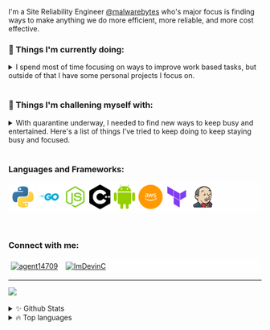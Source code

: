 I'm a Site Reliability Engineer <a href="https://github.com/malwarebytes">@malwarebytes</a> who's major focus is finding ways to make anything we do more efficient, more reliable, and more cost effective.

### 💼 Things I'm currently doing:
<details>
<summary>I spend most of time focusing on ways to improve work based tasks, but outside of that I have some personal projects I focus on.</summary><br/>

  + Teaching myself K8's ☸️.
  + Building applications on the TwitchAPI to enhance user experiences.
  + Practing video editing and tablet drawing.
</details>
<br/>

### 🌱 Things I'm challening myself with:
<details>
  <summary>With quarantine underway, I needed to find new ways to keep busy and entertained. Here's a list of things I've tried to keep doing to keep staying busy and focused.</summary><br/>

  + [Stream](https://twitch.tv/gnomebytes) two nights a week to keep up interaction with others and break from programming.
  + Create a better work/life balance for myself to spend more time with my family.
  + Learn new skills, such as arduino programming.
</details>
<br/>

### Languages and Frameworks:
<p align="left" style="background-color:rgb(255,255,255,.25);padding:5px;border-radius:5px;">
  <img src="https://raw.githubusercontent.com/ImDevinC/ImDevinC/master/icons/python_48x48.png" alt="python"/>
  <img src="https://raw.githubusercontent.com/ImDevinC/ImDevinC/master/icons/go_48x48.png" alt="golang"/>
  <img src="https://raw.githubusercontent.com/ImDevinC/ImDevinC/master/icons/node_48x48.png" alt="nodejs"/>
  <img src="https://raw.githubusercontent.com/ImDevinC/ImDevinC/master/icons/cpp_48x48.png" alt="C++"/>
  <img src="https://raw.githubusercontent.com/ImDevinC/ImDevinC/master/icons/android_48x48.png" alt="android"/>
  <img src="https://raw.githubusercontent.com/ImDevinC/ImDevinC/master/icons/aws_48x48.png" alt="aws"/>
  <img src="https://raw.githubusercontent.com/ImDevinC/ImDevinC/master/icons/terraform_48x48.png" alt="terraform"/>
  <img src="https://raw.githubusercontent.com/ImDevinC/ImDevinC/master/icons/jenkins_48x48.png" alt="jenkins"/>
</p>
<br/>

### Connect with me:

<p align="left" style="background-color:rgb(255,255,255,.25);padding:5px;border-radius:5px;">
  <a href="https://www.instagram.com/agent14709/" target="blank"><img align="center" src="https://cdn.jsdelivr.net/npm/simple-icons@3.0.1/icons/instagram.svg" alt="agent14709" height="48" width="48" /></a> &nbsp;&nbsp;
  <a href="https://twitter.com/ImDevinC" target="blank"><img align="center" src="https://cdn.jsdelivr.net/npm/simple-icons@3.0.1/icons/twitter.svg" alt="ImDevinC" height="48" width="48" /></a> &nbsp;&nbsp;
</p>

---

![](https://komarev.com/ghpvc/?username=imdevinc)

<details>
  <summary>✨ Github Stats</summary>
  <br>

  ![](https://github-readme-stats.vercel.app/api?username=imdevinc&show_icons=true&theme=dracula)
  
</details>
<details>
  <summary>🔥 Top languages</summary>
  <br>
  
  ![](https://github-readme-stats.vercel.app/api/top-langs/?username=imdevinc&theme=dracula)
</details>

